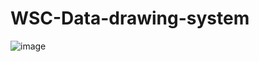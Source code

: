# WSC-Data-drawing-system

![image](https://github.com/user-attachments/assets/501a9862-6e84-4f9a-9adf-8d23908a61ee)
